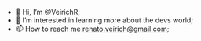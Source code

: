 - 👋 Hi, I’m @VeirichR;
- 👀 I’m interested in learning more about the devs world;
- 📫 How to reach me <renato.veirich@gmail.com>;

<!---
VeirichR/VeirichR is a ✨ special ✨ repository because its `README.md` (this file) appears on your GitHub profile.
You can click the Preview link to take a look at your changes.
--->
